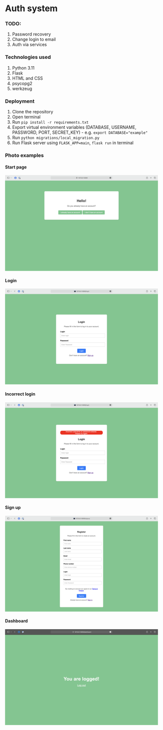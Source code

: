 # Auth system

### TODO: 
1) Password recovery
2) Change login to email 
3) Auth via services

### Technologies used
1) Python 3.11
2) Flask
3) HTML and CSS
4) psycopg2
5) werkzeug

### Deployment 

1) Clone the repository
2) Open terminal 
3) Run `pip install -r requirements.txt`
4) Export virtual environment variables (DATABASE, USERNAME, PASSWORD, PORT, SECRET_KEY) - e.g. `export DATABASE="example"`
5) Run `python migrations/local_migration.py`
6) Run Flask server using `FLASK_APP=main`, `flask run` in terminal

### Photo examples

#### Start page
<img src=".static/start.png">

#### Login
<img src=".static/login.png">

#### Incorrect login 
<img src=".static/incorrect_login.png">

#### Sign up
<img src=".static/register.png">

#### Dashboard
<img src=".static/dashboard.png">